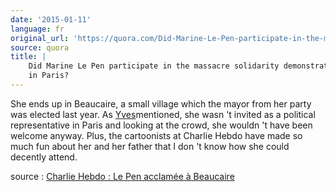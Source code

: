```yaml
---
date: '2015-01-11'
language: fr
original_url: 'https://quora.com/Did-Marine-Le-Pen-participate-in-the-massacre-solidarity-demonstration-in-Paris/answer/Clément-Renaud'
source: quora
title: |
    Did Marine Le Pen participate in the massacre solidarity demonstration
    in Paris?
---
```


She ends up in Beaucaire, a small village which the mayor from her party
was elected last year. As
[Yves](http://quora.com/profile/Yves-Granger)mentioned, she wasn 't
invited as a political representative in Paris and looking at the crowd,
she wouldn 't have been welcome anyway. Plus, the cartoonists at Charlie
Hebdo have made so much fun about her and her father that I don 't know
how she could decently attend. 
 
source : [Charlie Hebdo : Le Pen acclamée à
Beaucaire](http://www.europe1.fr/politique/charlie-hebdo-le-pen-acclamee-lors-d-un-rassemblement-a-beaucaire-2340893)
